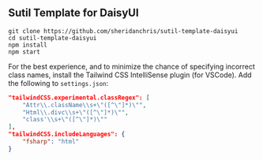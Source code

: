 ## Sutil Template for DaisyUI

```shell
git clone https://github.com/sheridanchris/sutil-template-daisyui
cd sutil-template-daisyui
npm install
npm start
```

For the best experience, and to minimize the chance of specifying incorrect class names, install
the Tailwind CSS IntelliSense plugin (for VSCode). Add the following to `settings.json`:

```json
"tailwindCSS.experimental.classRegex": [
    "Attr\\.className\\s+\"([^\"]*)\"",
    "Html\\.divc\\s+\"([^\"]*)\"",
    "class'\\s+\"([^\"]*)\""
],
"tailwindCSS.includeLanguages": {
    "fsharp": "html"
}
```
